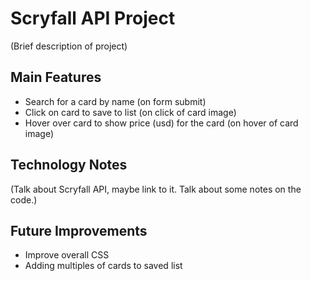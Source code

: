 # Scryfall API Project

(Brief description of project)

## Main Features
- Search for a card by name (on form submit)
- Click on card to save to list (on click of card image)
- Hover over card to show price (usd) for the card (on hover of card image)

## Technology Notes

(Talk about Scryfall API, maybe link to it. Talk about some notes on the code.)

## Future Improvements

- Improve overall CSS
- Adding multiples of cards to saved list